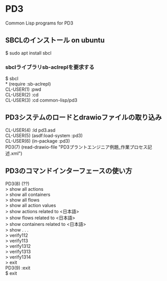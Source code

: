 # PD3
Common Lisp programs for PD3
## SBCLのインストール on ubuntu

$ sudo apt install sbcl

### sbclライブラリsb-aclreplを要求する

$ sbcl<br>
\* (require :sb-aclrepl)<br>
CL-USER(1) :pwd<br>
CL-USER(2) :cd<br>
CL-USER(3) :cd common-lisp/pd3<br>

## PD3システムのロードとdrawioファイルの取り込み

CL-USER(4) :ld pd3.asd<br>
CL-USER(5) (asdf:load-system :pd3)<br>
CL-USER(6) (in-package :pd3)<br>
PD3(7) (read-drawio-file "PD3プラントエンジニア例題_作業プロセス記述.xml")<br>

## PD3のコマンドインターフェースの使い方

PD3(8) (??)<br>
\> show all actions<br>
\> show all containers<br>
\> show all flows<br>
\> show all action values<br>
\> show actions related to <日本語><br>
\> show flows related to <日本語><br>
\> show containers related to <日本語><br>
\> show <ID1> <ID2> <ID3> . . .<br>
\> verify112<br>
\> verify113<br>
\> verify1312<br>
\> verify1313<br>
\> verify1314<br>
\> exit<br>
PD3(9) :exit<br>
$ exit<br>

